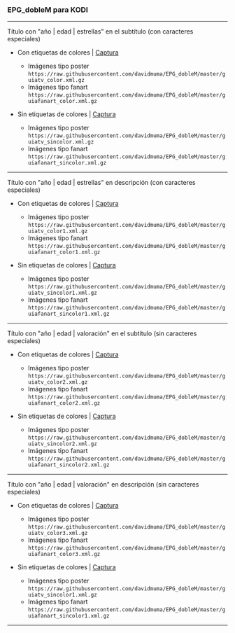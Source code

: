 ### EPG_dobleM para KODI

***
Título con "año | edad | estrellas" en el subtítulo (con caracteres especiales)
- Con etiquetas de colores | [Captura](https://raw.githubusercontent.com/davidmuma/Canales_dobleM/master/Varios/EPG/KODIC.jpg)
  - Imágenes tipo poster `https://raw.githubusercontent.com/davidmuma/EPG_dobleM/master/guiatv_color.xml.gz` 
  - Imágenes tipo fanart `https://raw.githubusercontent.com/davidmuma/EPG_dobleM/master/guiafanart_color.xml.gz`
  
- Sin etiquetas de colores | [Captura](https://raw.githubusercontent.com/davidmuma/Canales_dobleM/master/Varios/EPG/KODI.jpg)
  - Imágenes tipo poster `https://raw.githubusercontent.com/davidmuma/EPG_dobleM/master/guiatv_sincolor.xml.gz` 
  - Imágenes tipo fanart `https://raw.githubusercontent.com/davidmuma/EPG_dobleM/master/guiafanart_sincolor.xml.gz`
***
Título con "año | edad | estrellas" en descripción (con caracteres especiales)
- Con etiquetas de colores | [Captura](https://raw.githubusercontent.com/davidmuma/Canales_dobleM/master/Varios/EPG/KODIC1.jpg)
  - Imágenes tipo poster `https://raw.githubusercontent.com/davidmuma/EPG_dobleM/master/guiatv_color1.xml.gz` 
  - Imágenes tipo fanart `https://raw.githubusercontent.com/davidmuma/EPG_dobleM/master/guiafanart_color1.xml.gz`
  
- Sin etiquetas de colores | [Captura](https://raw.githubusercontent.com/davidmuma/Canales_dobleM/master/Varios/EPG/KODI1.jpg)
  - Imágenes tipo poster `https://raw.githubusercontent.com/davidmuma/EPG_dobleM/master/guiatv_sincolor1.xml.gz` 
  - Imágenes tipo fanart `https://raw.githubusercontent.com/davidmuma/EPG_dobleM/master/guiafanart_sincolor1.xml.gz`
***
Título con "año | edad | valoración" en el subtítulo (sin caracteres especiales)
- Con etiquetas de colores | [Captura](https://raw.githubusercontent.com/davidmuma/Canales_dobleM/master/Varios/EPG/KODIC.jpg)
  - Imágenes tipo poster `https://raw.githubusercontent.com/davidmuma/EPG_dobleM/master/guiatv_color2.xml.gz` 
  - Imágenes tipo fanart `https://raw.githubusercontent.com/davidmuma/EPG_dobleM/master/guiafanart_color2.xml.gz`
  
- Sin etiquetas de colores | [Captura](https://raw.githubusercontent.com/davidmuma/Canales_dobleM/master/Varios/EPG/KODI.jpg)
  - Imágenes tipo poster `https://raw.githubusercontent.com/davidmuma/EPG_dobleM/master/guiatv_sincolor2.xml.gz` 
  - Imágenes tipo fanart `https://raw.githubusercontent.com/davidmuma/EPG_dobleM/master/guiafanart_sincolor2.xml.gz`
***
Título con "año | edad | valoración" en descripción (sin caracteres especiales)
- Con etiquetas de colores | [Captura](https://raw.githubusercontent.com/davidmuma/Canales_dobleM/master/Varios/EPG/KODIC1.jpg)
  - Imágenes tipo poster `https://raw.githubusercontent.com/davidmuma/EPG_dobleM/master/guiatv_color3.xml.gz` 
  - Imágenes tipo fanart `https://raw.githubusercontent.com/davidmuma/EPG_dobleM/master/guiafanart_color3.xml.gz`
  
- Sin etiquetas de colores | [Captura](https://raw.githubusercontent.com/davidmuma/Canales_dobleM/master/Varios/EPG/KODI1.jpg)
  - Imágenes tipo poster `https://raw.githubusercontent.com/davidmuma/EPG_dobleM/master/guiatv_sincolor1.xml.gz` 
  - Imágenes tipo fanart `https://raw.githubusercontent.com/davidmuma/EPG_dobleM/master/guiafanart_sincolor1.xml.gz`
***

